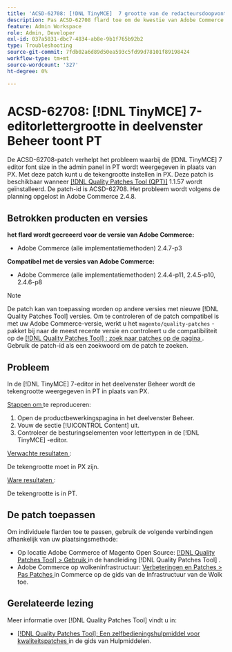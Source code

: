 ```yaml
---
title: 'ACSD-62708: [!DNL TinyMCE]  7 grootte van de redacteursdoopvont in admin paneel toont PT'
description: Pas ACSD-62708 flard toe om de kwestie van Adobe Commerce te bevestigen waar  [!DNL TinyMCE]  7 de grootte van de redacteursdoopvont in admin PT en niet PX toont. U kunt nu ook de tekengrootte instellen in PX in plaats van PT.
feature: Admin Workspace
role: Admin, Developer
exl-id: 037a5831-dbc7-4834-ab8e-9b1f765b92b2
type: Troubleshooting
source-git-commit: 7fdb02a6d89d50ea593c5fd99d78101f89198424
workflow-type: tm+mt
source-wordcount: '327'
ht-degree: 0%

---
```


# ACSD-62708: [!DNL TinyMCE] 7-editorlettergrootte in deelvenster Beheer toont PT

De ACSD-62708-patch verhelpt het probleem waarbij de [!DNL TinyMCE] 7 editor font size in the admin panel in PT wordt weergegeven in plaats van PX. Met deze patch kunt u de tekengrootte instellen in PX. Deze patch is beschikbaar wanneer [[!DNL Quality Patches Tool (QPT)]](/help/tools/quality-patches-tool/quality-patches-tool-to-self-serve-quality-patches.md) 1.1.57 wordt geïnstalleerd. De patch-id is ACSD-62708. Het probleem wordt volgens de planning opgelost in Adobe Commerce 2.4.8.

## Betrokken producten en versies

**het flard wordt gecreeerd voor de versie van Adobe Commerce:**

* Adobe Commerce (alle implementatiemethoden) 2.4.7-p3

**Compatibel met de versies van Adobe Commerce:**

* Adobe Commerce (alle implementatiemethoden) 2.4.4-p11, 2.4.5-p10, 2.4.6-p8

>[!NOTE]
>
>De patch kan van toepassing worden op andere versies met nieuwe [!DNL Quality Patches Tool] versies. Om te controleren of de patch compatibel is met uw Adobe Commerce-versie, werkt u het `magento/quality-patches` -pakket bij naar de meest recente versie en controleert u de compatibiliteit op de [[!DNL Quality Patches Tool] : zoek naar patches op de pagina ](https://experienceleague.adobe.com/tools/commerce-quality-patches/index.html) . Gebruik de patch-id als een zoekwoord om de patch te zoeken.

## Probleem

In de [!DNL TinyMCE] 7-editor in het deelvenster Beheer wordt de tekengrootte weergegeven in PT in plaats van PX.

<u> Stappen om </u> te reproduceren:

1. Open de productbewerkingspagina in het deelvenster Beheer.
1. Vouw de sectie [!UICONTROL Content] uit.
1. Controleer de besturingselementen voor lettertypen in de [!DNL TinyMCE] -editor.

<u> Verwachte resultaten </u>:

De tekengrootte moet in PX zijn.

<u> Ware resultaten </u>:

De tekengrootte is in PT.

## De patch toepassen

Om individuele flarden toe te passen, gebruik de volgende verbindingen afhankelijk van uw plaatsingsmethode:

* Op locatie Adobe Commerce of Magento Open Source: [[!DNL Quality Patches Tool] > Gebruik ](/help/tools/quality-patches-tool/usage.md) in de handleiding [!DNL Quality Patches Tool] .
* Adobe Commerce op wolkeninfrastructuur: [ Verbeteringen en Patches > Pas Patches ](https://experienceleague.adobe.com/docs/commerce-cloud-service/user-guide/develop/upgrade/apply-patches.html) in Commerce op de gids van de Infrastructuur van de Wolk toe.

## Gerelateerde lezing

Meer informatie over [!DNL Quality Patches Tool] vindt u in:

* [[!DNL Quality Patches Tool]: Een zelfbedieningshulpmiddel voor kwaliteitspatches ](/help/tools/quality-patches-tool/quality-patches-tool-to-self-serve-quality-patches.md) in de gids van Hulpmiddelen.
